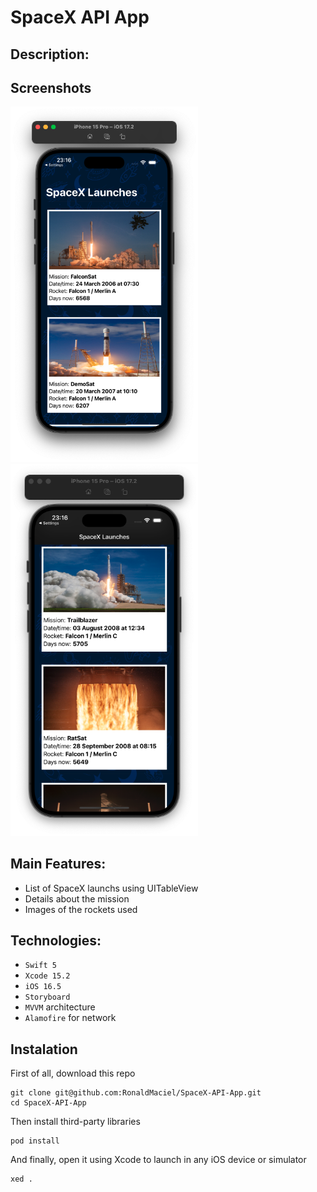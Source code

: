# SpaceX API App

## Description:


## Screenshots
<img src="Screenshots/spacex-launches1.png" alt="alt text" width="300"> <img src="Screenshots/spacex-launches2.png" alt="alt text" width="300">

## Main Features:
- List of SpaceX launchs using UITableView
- Details about the mission 
- Images of the rockets used


## Technologies:
- `Swift 5`
- `Xcode 15.2`
- `iOS 16.5`
- `Storyboard`
- `MVVM` architecture
- `Alamofire` for network

## Instalation

First of all, download this repo

```
git clone git@github.com:RonaldMaciel/SpaceX-API-App.git
cd SpaceX-API-App
```

Then install third-party libraries

```
pod install
```

And finally, open it using Xcode to launch in any iOS device or simulator

```
xed .
```
